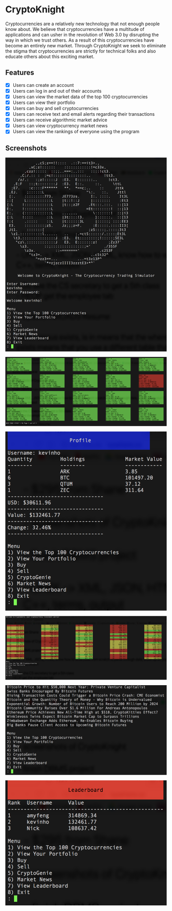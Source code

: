 # CryptoKnight

Cryptocurrencies are a relatively new technology that not enough people know about. We believe that cryptocurrencies have a multitude of applications and can usher in the revolution of Web 3.0 by disrupting the way in which we trust others. As a result of this cryptocurrencies have become an entirely new market. Through CryptoKnight we seek to eliminate the stigma that cryptocurrencies are strictly for technical folks and also educate others about this exciting market.

## Features

- [X] Users can create an account
- [X] Users can log in and out of their accounts
- [X] Users can view the market data of the top 100 cryptocurrencies
- [X] Users can view their portfolio
- [X] Users can buy and sell cryptocurrencies
- [X] Users can receive text and email alerts regarding their transactions
- [X] Users can receive algorithmic market advice
- [X] Users can view cryptocurrency market news
- [X] Users can view the rankings of everyone using the program

## Screenshots

![Alt text](https://github.com/bornarkun/CryptoKnight/blob/master/Screenshots/ScreenShot1.png)

![Alt text](https://github.com/bornarkun/CryptoKnight/blob/master/Screenshots/ScreenShot2.png)

![Alt text](https://github.com/bornarkun/CryptoKnight/blob/master/Screenshots/ScreenShot3.png)

![Alt text](https://github.com/bornarkun/CryptoKnight/blob/master/Screenshots/ScreenShot4.png)

![Alt text](https://github.com/bornarkun/CryptoKnight/blob/master/Screenshots/ScreenShot5.png)

![Alt text](https://github.com/bornarkun/CryptoKnight/blob/master/Screenshots/ScreenShot6.png)
